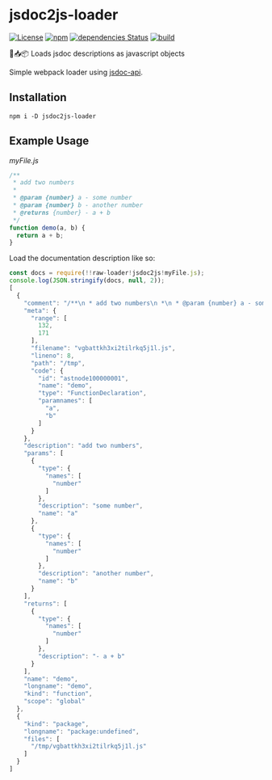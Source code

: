 # jsdoc2js-loader

[![License](https://img.shields.io/packagist/l/doctrine/orm.svg?style=flat-square)](https://github.com/au-re/jsdoc2js-loader/blob/master/LICENSE)
[![npm](https://img.shields.io/npm/v/npm.svg?style=flat-square)](https://www.npmjs.com/package/jsdoc2js-loader)
[![dependencies Status](https://david-dm.org/au-re/jsdoc2js-loader/status.svg?style=flat-square)](https://david-dm.org/au-re/jsdoc2js-loader)
[![build](https://travis-ci.org/au-re/jsdoc2js-loader.svg?branch=master)](https://travis-ci.org/au-re/jsdoc2js-loader)

📖📥📦 Loads jsdoc descriptions as javascript objects

Simple webpack loader using [jsdoc-api](https://github.com/jsdoc2md/jsdoc-api).

## Installation
```
npm i -D jsdoc2js-loader
```

## Example Usage

_myFile.js_
```javascript
/**
 * add two numbers
 *
 * @param {number} a - some number
 * @param {number} b - another number
 * @returns {number} - a + b
 */
function demo(a, b) {
  return a + b;
}
```

Load the documentation description like so:
```javascript
const docs = require(!!raw-loader!jsdoc2js!myFile.js);
console.log(JSON.stringify(docs, null, 2));
[
  {
    "comment": "/**\n * add two numbers\n *\n * @param {number} a - some number\n * @param {number} b - another number\n * @returns {number} - a + b\n */",
    "meta": {
      "range": [
        132,
        171
      ],
      "filename": "vgbattkh3xi2tilrkq5j1l.js",
      "lineno": 8,
      "path": "/tmp",
      "code": {
        "id": "astnode100000001",
        "name": "demo",
        "type": "FunctionDeclaration",
        "paramnames": [
          "a",
          "b"
        ]
      }
    },
    "description": "add two numbers",
    "params": [
      {
        "type": {
          "names": [
            "number"
          ]
        },
        "description": "some number",
        "name": "a"
      },
      {
        "type": {
          "names": [
            "number"
          ]
        },
        "description": "another number",
        "name": "b"
      }
    ],
    "returns": [
      {
        "type": {
          "names": [
            "number"
          ]
        },
        "description": "- a + b"
      }
    ],
    "name": "demo",
    "longname": "demo",
    "kind": "function",
    "scope": "global"
  },
  {
    "kind": "package",
    "longname": "package:undefined",
    "files": [
      "/tmp/vgbattkh3xi2tilrkq5j1l.js"
    ]
  }
]
```
